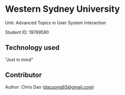# Western Sydney University
Unit: Advanced Topics in User System Interaction

Student ID: 19789590

## Technology used
"Just in mind"

## Contributor
Author: Chris Dao (dqcuong93@gmail.com)
